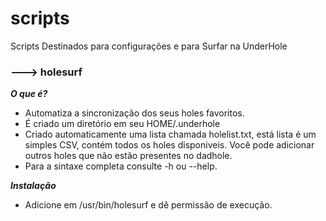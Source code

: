 # scripts
Scripts Destinados para configurações e para Surfar na UnderHole


### ---> holesurf 
***O que é?*** <br>
* Automatiza a sincronização dos seus holes favoritos.
* É criado um diretório em seu HOME/.underhole
* Criado automaticamente uma lista chamada holelist.txt, está lista é um simples CSV, contém todos os holes disponiveis. Você pode adicionar outros holes que não estão presentes no dadhole.
* Para a sintaxe completa consulte -h ou --help.

***Instalação***
* Adicione em /usr/bin/holesurf e dê permissão de execução.
